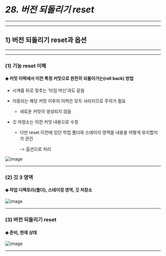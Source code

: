 # *28. 버전 되돌리기 reset*
- - -
* * *
## 1) 버전 되돌리기 reset과 옵션
- - -
* * *
### (1) 기능 reset 이해
#### ◈ 커밋 이력에서 이전 특정 커밋으로 완전히 되돌아가는(roll back) 방법
  - 시계를 뒤로 맞추는 ‘타임 머신’과도 같음

  - 이동되는 해당 커밋 이후의 이력은 모두 사라지므로 주의가 필요

    - 새로운 커밋이 생성되지 않음
  - 깃 저장소는 이전 커밋 내용으로 수정

    - 다만 reset 이전에 있던 작업 폴더와 스테이지 영역을 내용을 어떻게 유지할지가 관건

      -> 옵션으로 처리

![image](https://github.com/JD12321/1-2-STD/assets/127118453/1d2d321e-a397-46af-b9d1-e79f64503af1)
- - -
### (2) 깃 3 영역
#### ◈ 작업 디렉토리(폴더), 스테이징 영역, 깃 저장소

![image](https://github.com/JD12321/1-2-STD/assets/127118453/e4c00e38-ebbb-492f-8615-5b456a149d70)
- - -
### (3) 버전 되돌리기 reset
#### ◈ 준비, 현재 상태

![image](https://github.com/JD12321/1-2-STD/assets/127118453/e0798700-e584-4e79-8297-bc4bd831074f)
- - -

